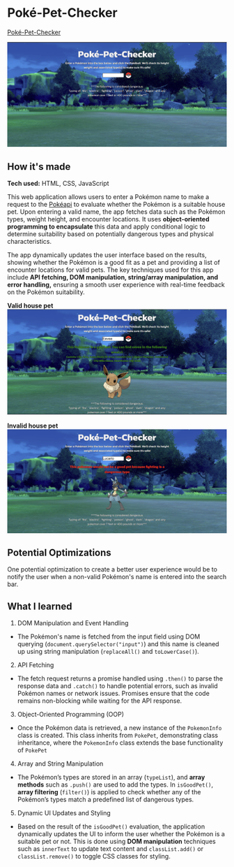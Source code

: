# Poké-Pet-Checker

[Poké-Pet-Checker](https://pokemon-pet-check.netlify.app/)

![Poké-Pet-Checker home screen](/img/PPC1.png)

## How it's made
**Tech used:** HTML, CSS, JavaScript

This web application allows users to enter a Pokémon name to make a request to the [Pokéapi](https://pokeapi.co/) to evaluate whether the Pokémon is a suitable house pet. Upon entering a valid name, the app fetches data such as the Pokémon types, weight height, and encounter locations. It uses **object-oriented programming to encapsulate** this data and apply conditional logic to determine suitability based on potentially dangerous types and physical characteristics.

The app dynamically updates the user interface based on the results, showing whether the Pokémon is a good fit as a pet and providing a list of encounter locations for valid pets. The key techniques used for this app include **API fetching, DOM manipulation, string/array manipulation, and error handling,** ensuring a smooth user experience with real-time feedback on the Pokémon suitability.

**Valid house pet**
![Poké-Pet-Checker correct screen](/img/PPCcorrect.png)

**Invalid house pet**
![Poké-Pet-Checker incorrect screen](/img/PPCincorrect.png)

## Potential Optimizations
One potential optimization to create a better user experience would be to notify the user when a non-valid Pokémon's name is entered into the search bar.


## What I learned
1. DOM Manipulation and Event Handling
  - The Pokémon's name is fetched from the input field using DOM querying (`document.querySelector("input")`) and this name is cleaned up using string manipulation (`replaceAll()` and `toLowerCase()`).
2. API Fetching
 - The fetch request returns a promise handled using `.then()` to parse the response data and `.catch()` to handle potential errors, such as invalid Pokémon names or network issues. Promises ensure that the code remains non-blocking while waiting for the API response.
3. Object-Oriented Programming (OOP)
 - Once the Pokémon data is retrieved, a new instance of the `PokemonInfo` class is created. This class inherits from `PokePet`, demonstrating class inheritance, where the `PokemonInfo` class extends the base functionality of `PokePet`
4. Array and String Manipulation
 - The Pokémon’s types are stored in an array (`typeList`), and **array methods** such as `.push()` are used to add the types. In `isGoodPet()`, **array filtering** (`filter()`) is applied to check whether any of the Pokémon’s types match a predefined list of dangerous types.
5. Dynamic UI Updates and Styling
 - Based on the result of the `isGoodPet()` evaluation, the application dynamically updates the UI to inform the user whether the Pokémon is a suitable pet or not. This is done using **DOM manipulation** techniques such as `innerText` to update text content and `classList.add()` or `classList.remove()` to toggle CSS classes for styling.




